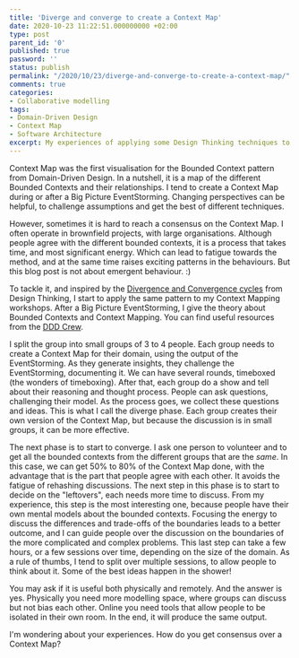 ```yaml
---
title: 'Diverge and converge to create a Context Map'
date: 2020-10-23 11:22:51.000000000 +02:00
type: post
parent_id: '0'
published: true
password: ''
status: publish
permalink: "/2020/10/23/diverge-and-converge-to-create-a-context-map/"
comments: true
categories:
- Collaborative modelling
tags:
- Domain-Driven Design
- Context Map
- Software Architecture
excerpt: My experiences of applying some Design Thinking techniques to my Context Mapping workshops
---
```


Context Map was the first visualisation for the Bounded Context pattern from Domain-Driven Design. In a nutshell, it is a map of the different Bounded Contexts and their relationships. I tend to create a Context Map during or after a Big Picture EventStorming. Changing perspectives can be helpful, to challenge assumptions and get the best of different techniques.

However, sometimes it is hard to reach a consensus on the Context Map. I often operate in brownfield projects, with large organisations. Although people agree with the different bounded contexts, it is a process that takes time, and most significant energy. Which can lead to fatigue towards the method, and at the same time raises exciting patterns in the behaviours. But this blog post is not about emergent behaviour. :)

To tackle it, and inspired by the [Divergence and Convergence cycles](https://www.seanvantyne.com/2017/02/19/design-thinking-divergence-convergence-cycles/) from Design Thinking, I start to apply the same pattern to my Context Mapping workshops. After a Big Picture EventStorming, I give the theory about Bounded Contexts and Context Mapping. You can find useful resources from the [DDD Crew](https://github.com/ddd-crew/context-mapping). 

I split the group into small groups of 3 to 4 people. Each group needs to create a Context Map for their domain, using the output of the EventStorming. As they generate insights, they challenge the EventStorming, documenting it. We can have several rounds, timeboxed (the wonders of timeboxing). After that, each group do a show and tell about their reasoning and thought process. People can ask questions, challenging their model. As the process goes, we collect these questions and ideas. This is what I call the diverge phase. Each group creates their own version of the Context Map, but because the discussion is in small groups, it can be more effective. 

The next phase is to start to converge. I ask one person to volunteer and to get all the bounded contexts from the different groups that are the *same*. In this case, we can get 50% to 80% of the Context Map done, with the advantage that is the part that people agree with each other. It avoids the fatigue of rehashing discussions. The next step in this phase is to start to decide on the "leftovers", each needs more time to discuss. From my experience, this step is the most interesting one, because people have their own mental models about the bounded contexts. Focusing the energy to discuss the differences and trade-offs of the boundaries leads to a better outcome, and I can guide people over the discussion on the boundaries of the more complicated and complex problems. This last step can take a few hours, or a few sessions over time, depending on the size of the domain. As a rule of thumbs, I tend to split over multiple sessions, to allow people to think about it. Some of the best ideas happen in the shower!

You may ask if it is useful both physically and remotely. And the answer is yes. Physically you need more modelling space, where groups can discuss but not bias each other. Online you need tools that allow people to be isolated in their own room. In the end, it will produce the same output.

I'm wondering about your experiences. How do you get consensus over a Context Map?